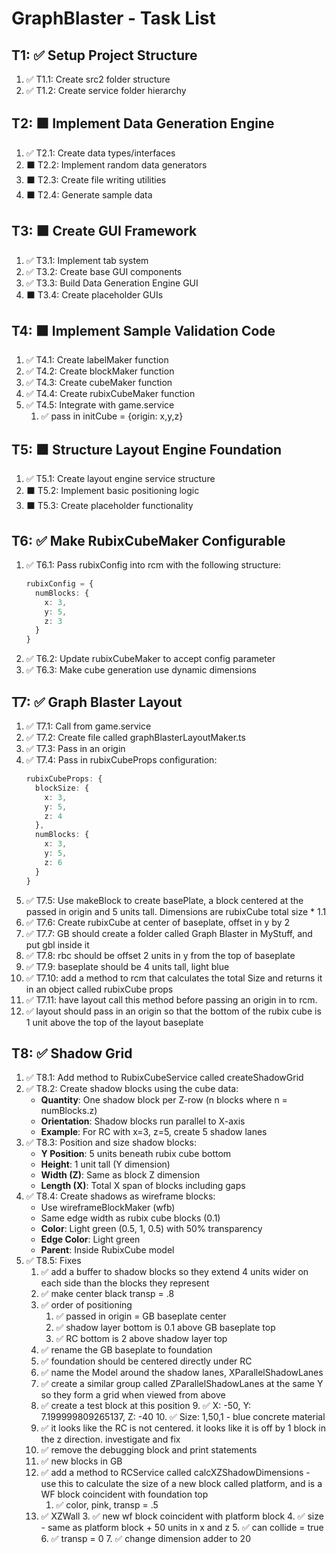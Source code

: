 # GraphBlaster - Task List

## T1: ✅ Setup Project Structure

1. ✅ T1.1: Create src2 folder structure
2. ✅ T1.2: Create service folder hierarchy

## T2: ⬛ Implement Data Generation Engine

1. ✅ T2.1: Create data types/interfaces
2. ⬛ T2.2: Implement random data generators
3. ⬛ T2.3: Create file writing utilities
4. ⬛ T2.4: Generate sample data

## T3: ⬛ Create GUI Framework

1. ✅ T3.1: Implement tab system
2. ✅ T3.2: Create base GUI components
3. ✅ T3.3: Build Data Generation Engine GUI
4. ⬛ T3.4: Create placeholder GUIs

## T4: ⬛ Implement Sample Validation Code

1. ✅ T4.1: Create labelMaker function
2. ✅ T4.2: Create blockMaker function
3. ✅ T4.3: Create cubeMaker function
4. ✅ T4.4: Create rubixCubeMaker function
5. ✅ T4.5: Integrate with game.service
   1. ✅ pass in initCube = {origin: x,y,z}

## T5: ⬛ Structure Layout Engine Foundation

1. ✅ T5.1: Create layout engine service structure
2. ⬛ T5.2: Implement basic positioning logic
3. ⬛ T5.3: Create placeholder functionality

## T6: ✅ Make RubixCubeMaker Configurable

1. ✅ T6.1: Pass rubixConfig into rcm with the following structure:
   ```typescript
   rubixConfig = {
     numBlocks: {
       x: 3,
       y: 5,
       z: 3
     }
   }
   ```
2. ✅ T6.2: Update rubixCubeMaker to accept config parameter
3. ✅ T6.3: Make cube generation use dynamic dimensions

## T7: ✅ Graph Blaster Layout

1. ✅ T7.1: Call from game.service
2. ✅ T7.2: Create file called graphBlasterLayoutMaker.ts
3. ✅ T7.3: Pass in an origin
4. ✅ T7.4: Pass in rubixCubeProps configuration:
   ```typescript
   rubixCubeProps: {
     blockSize: {
       x: 3,
       y: 5,
       z: 4
     },
     numBlocks: {
       x: 3,
       y: 5,
       z: 6
     }
   }
   ```
5. ✅ T7.5: Use makeBlock to create basePlate, a block centered at the passed in origin and 5 units tall. Dimensions are rubixCube total size * 1.1
6. ✅ T7.6: Create rubixCube at center of baseplate, offset in y by 2
7. ✅ T7.7: GB should create a folder called Graph Blaster in MyStuff, and put gbl inside it 
8. ✅ T7.8: rbc should be offset 2 units in y from the top of baseplate
9. ✅ T7.9: baseplate should be 4 units tall, light blue
10. ✅ T7.10: add a method to rcm that calculates the total Size and returns it in an object called rubixCube props
11. ✅ T7.11: have layout call this method before passing an origin in to rcm.
   1. ✅ layout should pass in an origin so that the bottom of the rubix cube is 1 unit above the top of the layout baseplate 

## T8: ✅ Shadow Grid

1. ✅ T8.1: Add method to RubixCubeService called createShadowGrid
2. ✅ T8.2: Create shadow blocks using the cube data:
   - **Quantity**: One shadow block per Z-row (n blocks where n = numBlocks.z)
   - **Orientation**: Shadow blocks run parallel to X-axis
   - **Example**: For RC with x=3, z=5, create 5 shadow lanes
3. ✅ T8.3: Position and size shadow blocks:
   - **Y Position**: 5 units beneath rubix cube bottom
   - **Height**: 1 unit tall (Y dimension)
   - **Width (Z)**: Same as block Z dimension
   - **Length (X)**: Total X span of blocks including gaps
4. ✅ T8.4: Create shadows as wireframe blocks:
   - Use wireframeBlockMaker (wfb)
   - Same edge width as rubix cube blocks (0.1)
   - **Color**: Light green (0.5, 1, 0.5) with 50% transparency
   - **Edge Color**: Light green
   - **Parent**: Inside RubixCube model
5. ✅ T8.5: Fixes
   1. ✅ add a buffer to shadow blocks so they extend 4 units wider on each side than the blocks they represent
   2. ✅ make center black transp = .8
   3. ✅ order of positioning
      1. ✅ passed in origin = GB baseplate center
      2. ✅ shadow layer bottom is 0.1 above GB baseplate top
      3. ✅ RC bottom is 2 above shadow layer top
   4. ✅ rename the GB baseplate to foundation
   5. ✅ foundation should be centered directly under RC
   6. ✅ name the Model around the shadow lanes, XParallelShadowLanes
   7. ✅ create a similar group called ZParallelShadowLanes at the same Y so they form a grid when viewed from above 
   8. ✅ create a test block at this position
      9. ✅ X: -50, Y: 7.199999809265137, Z: -40
      10. ✅ Size: 1,50,1 - blue concrete material 
   11. ✅ it looks like the RC is not centered.  it looks like it is off by 1 block in the z direction.  investigate and fix
   12. ✅ remove the debugging block and print statements
   13. ✅ new blocks in GB
      1. ✅ add a method to RCService called calcXZShadowDimensions - use this to calculate the size of a new block called platform, and is a WF block coincident with foundation top
         1. ✅ color, pink, transp = .5
      2. ✅ XZWall
         3. ✅ new wf block coincident with platform block
         4. ✅ size - same as platform block + 50 units in x and z
         5. ✅ can collide = true  
         6. ✅ transp = 0
         7. ✅ change dimension adder to 20


